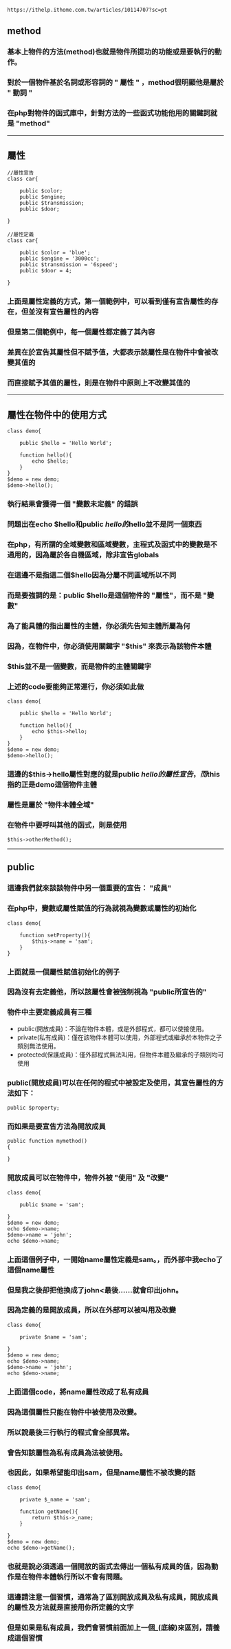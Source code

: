 ```
https://ithelp.ithome.com.tw/articles/10114707?sc=pt
```

## method

### 基本上物件的方法(method)也就是物件所提功的功能或是要執行的動作。
### 對於一個物件基於名詞或形容詞的 " 屬性 " ，method很明顯他是屬於 " 動詞 " 
### 在php對物件的函式庫中，針對方法的一些函式功能他用的關鍵詞就是 "method" 

***

## 屬性
```
//屬性宣告
class car{

    public $color;
    public $engine;
    public $transmission;
    public $door;

}

//屬性定義
class car{

    public $color = 'blue';
    public $engine = '3000cc';
    public $transmission = '6speed';
    public $door = 4;

}
```
### 上面是屬性定義的方式，第一個範例中，可以看到僅有宣告屬性的存在，但並沒有宣告屬性的內容
### 但是第二個範例中，每一個屬性都定義了其內容
### 差異在於宣告其屬性但不賦予值，大都表示該屬性是在物件中會被改變其值的
### 而直接賦予其值的屬性，則是在物件中原則上不改變其值的

***

## 屬性在物件中的使用方式
```
class demo{
  
    public $hello = 'Hello World';

    function hello(){
        echo $hello;
    }
}   
$demo = new demo;
$demo->hello();
```
### 執行結果會獲得一個 "變數未定義" 的錯誤
### 問題出在echo $hello和public $hello的$hello並不是同一個東西
### 在php，有所謂的全域變數和區域變數，主程式及函式中的變數是不通用的，因為屬於各自機區域，除非宣告globals
### 在這邊不是指這二個$hello因為分屬不同區域所以不同
### 而是要強調的是：public $hello是這個物件的 "屬性"，而不是 "變數"

### 為了能具體的指出屬性的主體，你必須先告知主體所屬為何
### 因為，在物件中，你必須使用關鍵字 "$this" 來表示為該物件本體
### $this並不是一個變數，而是物件的主體關鍵字
### 上述的code要能夠正常運行，你必須如此做
```
class demo{
  
    public $hello = 'Hello World';

    function hello(){
        echo $this->hello;
    }
}   
$demo = new demo;
$demo->hello();
```
### 這邊的$this->hello屬性對應的就是public $hello的屬性宣告，而$this指的正是demo這個物件主體
### 屬性是屬於 "物件本體全域"
### 在物件中要呼叫其他的函式，則是使用
```
$this->otherMethod();
```

***

## public

### 這邊我們就來談談物件中另一個重要的宣告： "成員"
### 在php中，變數或屬性賦值的行為就視為變數或屬性的初始化
```
class demo{

    function setProperty(){
        $this->name = 'sam';
    }
}
```
### 上面就是一個屬性賦值初始化的例子
### 因為沒有去定義他，所以該屬性會被強制視為 "public所宣告的"
### 物件中主要定義成員有三種
* public(開放成員)：不論在物件本體，或是外部程式，都可以使接使用。
* private(私有成員)：僅在該物件本體可以使用，外部程式或繼承於本物件之子類別無法使用。
* protected(保護成員)：僅外部程式無法叫用，但物件本體及繼承的子類別均可使用

### public(開放成員)可以在任何的程式中被設定及使用，其宣告屬性的方法如下：
```
public $property;
```
### 而如果是要宣告方法為開放成員
```
public function mymethod()
{

}
```

### 開放成員可以在物件中，物件外被 "使用" 及 "改變"
```
class demo{

    public $name = 'sam';

}
$demo = new demo;
echo $demo->name;
$demo->name = 'john';
echo $demo->name;
```
### 上面這個例子中，一開始name屬性定義是sam。，而外部中我echo了這個name屬性
### 但是我之後卻把他換成了john<最後……就會印出john。
### 因為定義的是開放成員，所以在外部可以被叫用及改變

```
class demo{

    private $name = 'sam';

}
$demo = new demo;
echo $demo->name;
$demo->name = 'john';
echo $demo->name;
```
### 上面這個code，將name屬性改成了私有成員
### 因為這個屬性只能在物件中被使用及改變。
### 所以說最後三行執行的程式會全部異常。
### 會告知該屬性為私有成員為法被使用。
### 也因此，如果希望能印出sam，但是name屬性不被改變的話
```
class demo{

    private $_name = 'sam';

    function getName(){
        return $this->_name;
    }

}
$demo = new demo;
echo $demo->getName();
```
### 也就是說必須透過一個開放的函式去傳出一個私有成員的值，因為動作是在物件本體執行所以不會有問題。
### 這邊請注意一個習慣，通常為了區別開放成員及私有成員，開放成員的屬性及方法就是直接用你所定義的文字
### 但是如果是私有成員，我們會習慣前面加上一個_(底線)來區別，請養成這個習慣
